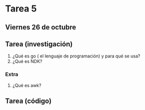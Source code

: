 # Tarea 5

## Viernes 26 de octubre

## Tarea (investigación)

1. ¿Qué es go ( el lenguaje de programación) y para qué se usa?
2. ¿Qué es NDK?

### Extra

1. ¿Qué es awk?

## Tarea (código)

